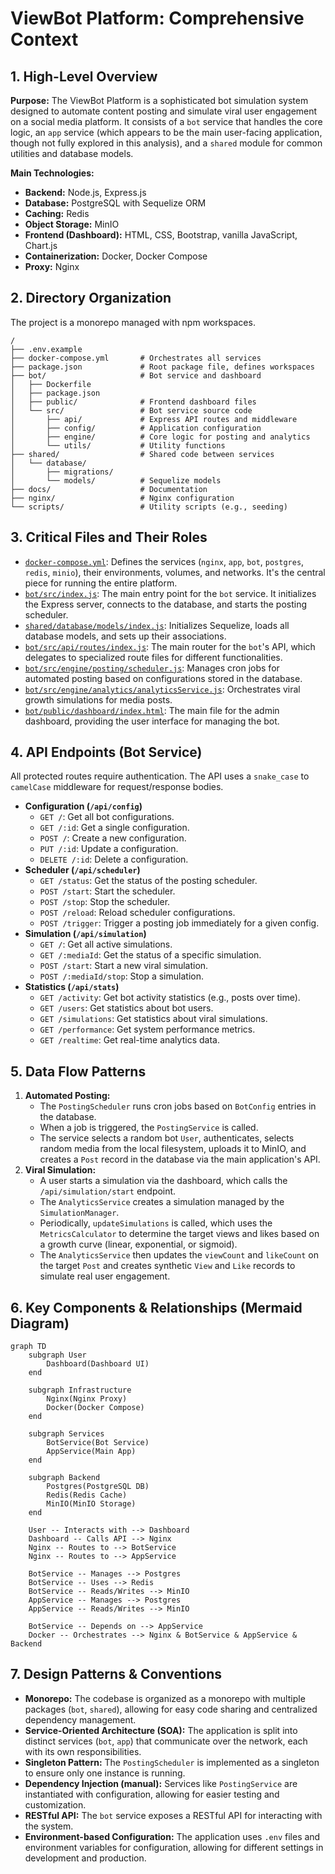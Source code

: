 # ViewBot Platform: Comprehensive Context

## 1. High-Level Overview

**Purpose:** The ViewBot Platform is a sophisticated bot simulation system designed to automate content posting and simulate viral user engagement on a social media platform. It consists of a `bot` service that handles the core logic, an `app` service (which appears to be the main user-facing application, though not fully explored in this analysis), and a `shared` module for common utilities and database models.

**Main Technologies:**

*   **Backend:** Node.js, Express.js
*   **Database:** PostgreSQL with Sequelize ORM
*   **Caching:** Redis
*   **Object Storage:** MinIO
*   **Frontend (Dashboard):** HTML, CSS, Bootstrap, vanilla JavaScript, Chart.js
*   **Containerization:** Docker, Docker Compose
*   **Proxy:** Nginx

## 2. Directory Organization

The project is a monorepo managed with npm workspaces.

```
/
├── .env.example
├── docker-compose.yml       # Orchestrates all services
├── package.json             # Root package file, defines workspaces
├── bot/                     # Bot service and dashboard
│   ├── Dockerfile
│   ├── package.json
│   ├── public/              # Frontend dashboard files
│   └── src/                 # Bot service source code
│       ├── api/             # Express API routes and middleware
│       ├── config/          # Application configuration
│       ├── engine/          # Core logic for posting and analytics
│       └── utils/           # Utility functions
├── shared/                  # Shared code between services
│   └── database/
│       ├── migrations/
│       └── models/          # Sequelize models
├── docs/                    # Documentation
├── nginx/                   # Nginx configuration
└── scripts/                 # Utility scripts (e.g., seeding)
```

## 3. Critical Files and Their Roles

*   [`docker-compose.yml`](./docker-compose.yml:1): Defines the services (`nginx`, `app`, `bot`, `postgres`, `redis`, `minio`), their environments, volumes, and networks. It's the central piece for running the entire platform.
*   [`bot/src/index.js`](./bot/src/index.js:1): The main entry point for the `bot` service. It initializes the Express server, connects to the database, and starts the posting scheduler.
*   [`shared/database/models/index.js`](./shared/database/models/index.js:1): Initializes Sequelize, loads all database models, and sets up their associations.
*   [`bot/src/api/routes/index.js`](./bot/src/api/routes/index.js:1): The main router for the `bot`'s API, which delegates to specialized route files for different functionalities.
*   [`bot/src/engine/posting/scheduler.js`](./bot/src/engine/posting/scheduler.js:1): Manages cron jobs for automated posting based on configurations stored in the database.
*   [`bot/src/engine/analytics/analyticsService.js`](./bot/src/engine/analytics/analyticsService.js:1): Orchestrates viral growth simulations for media posts.
*   [`bot/public/dashboard/index.html`](./bot/public/dashboard/index.html:1): The main file for the admin dashboard, providing the user interface for managing the bot.

## 4. API Endpoints (Bot Service)

All protected routes require authentication. The API uses a `snake_case` to `camelCase` middleware for request/response bodies.

*   **Configuration (`/api/config`)**
    *   `GET /`: Get all bot configurations.
    *   `GET /:id`: Get a single configuration.
    *   `POST /`: Create a new configuration.
    *   `PUT /:id`: Update a configuration.
    *   `DELETE /:id`: Delete a configuration.
*   **Scheduler (`/api/scheduler`)**
    *   `GET /status`: Get the status of the posting scheduler.
    *   `POST /start`: Start the scheduler.
    *   `POST /stop`: Stop the scheduler.
    *   `POST /reload`: Reload scheduler configurations.
    *   `POST /trigger`: Trigger a posting job immediately for a given config.
*   **Simulation (`/api/simulation`)**
    *   `GET /`: Get all active simulations.
    *   `GET /:mediaId`: Get the status of a specific simulation.
    *   `POST /start`: Start a new viral simulation.
    *   `POST /:mediaId/stop`: Stop a simulation.
*   **Statistics (`/api/stats`)**
    *   `GET /activity`: Get bot activity statistics (e.g., posts over time).
    *   `GET /users`: Get statistics about bot users.
    *   `GET /simulations`: Get statistics about viral simulations.
    *   `GET /performance`: Get system performance metrics.
    *   `GET /realtime`: Get real-time analytics data.

## 5. Data Flow Patterns

1.  **Automated Posting:**
    *   The `PostingScheduler` runs cron jobs based on `BotConfig` entries in the database.
    *   When a job is triggered, the `PostingService` is called.
    *   The service selects a random bot `User`, authenticates, selects random media from the local filesystem, uploads it to MinIO, and creates a `Post` record in the database via the main application's API.
2.  **Viral Simulation:**
    *   A user starts a simulation via the dashboard, which calls the `/api/simulation/start` endpoint.
    *   The `AnalyticsService` creates a simulation managed by the `SimulationManager`.
    *   Periodically, `updateSimulations` is called, which uses the `MetricsCalculator` to determine the target views and likes based on a growth curve (linear, exponential, or sigmoid).
    *   The `AnalyticsService` then updates the `viewCount` and `likeCount` on the target `Post` and creates synthetic `View` and `Like` records to simulate real user engagement.

## 6. Key Components & Relationships (Mermaid Diagram)

```mermaid
graph TD
    subgraph User
        Dashboard(Dashboard UI)
    end

    subgraph Infrastructure
        Nginx(Nginx Proxy)
        Docker(Docker Compose)
    end

    subgraph Services
        BotService(Bot Service)
        AppService(Main App)
    end

    subgraph Backend
        Postgres(PostgreSQL DB)
        Redis(Redis Cache)
        MinIO(MinIO Storage)
    end

    User -- Interacts with --> Dashboard
    Dashboard -- Calls API --> Nginx
    Nginx -- Routes to --> BotService
    Nginx -- Routes to --> AppService

    BotService -- Manages --> Postgres
    BotService -- Uses --> Redis
    BotService -- Reads/Writes --> MinIO
    AppService -- Manages --> Postgres
    AppService -- Reads/Writes --> MinIO

    BotService -- Depends on --> AppService
    Docker -- Orchestrates --> Nginx & BotService & AppService & Backend
```

## 7. Design Patterns & Conventions

*   **Monorepo:** The codebase is organized as a monorepo with multiple packages (`bot`, `shared`), allowing for easy code sharing and centralized dependency management.
*   **Service-Oriented Architecture (SOA):** The application is split into distinct services (`bot`, `app`) that communicate over the network, each with its own responsibilities.
*   **Singleton Pattern:** The `PostingScheduler` is implemented as a singleton to ensure only one instance is running.
*   **Dependency Injection (manual):** Services like `PostingService` are instantiated with configuration, allowing for easier testing and customization.
*   **RESTful API:** The `bot` service exposes a RESTful API for interacting with the system.
*   **Environment-based Configuration:** The application uses `.env` files and environment variables for configuration, allowing for different settings in development and production.